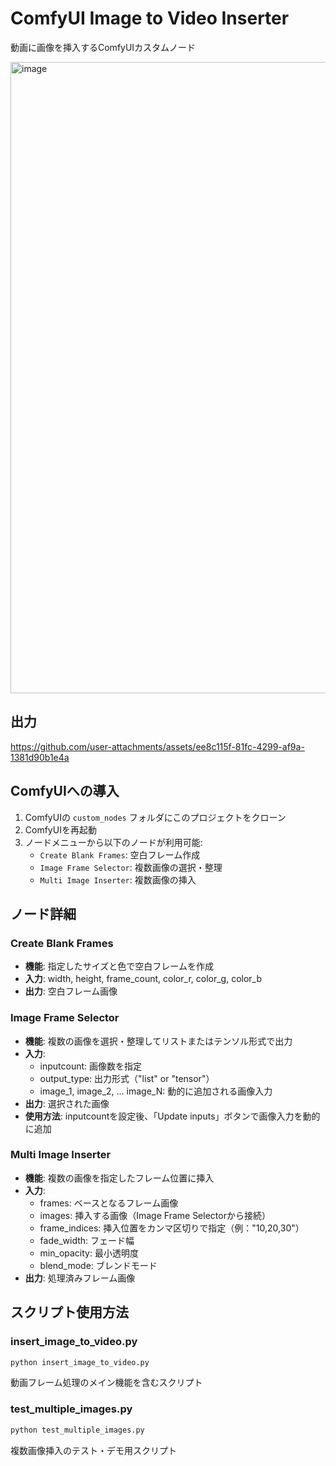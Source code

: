 # ComfyUI Image to Video Inserter

動画に画像を挿入するComfyUIカスタムノード

<img width="1652" height="1010" alt="image" src="https://github.com/user-attachments/assets/953c5794-40af-4b71-bc56-7b5dc157219a" />

## 出力

https://github.com/user-attachments/assets/ee8c115f-81fc-4299-af9a-1381d90b1e4a

## ComfyUIへの導入

1. ComfyUIの `custom_nodes` フォルダにこのプロジェクトをクローン
2. ComfyUIを再起動
3. ノードメニューから以下のノードが利用可能:
   - `Create Blank Frames`: 空白フレーム作成
   - `Image Frame Selector`: 複数画像の選択・整理
   - `Multi Image Inserter`: 複数画像の挿入

## ノード詳細

### Create Blank Frames
- **機能**: 指定したサイズと色で空白フレームを作成
- **入力**: width, height, frame_count, color_r, color_g, color_b
- **出力**: 空白フレーム画像

### Image Frame Selector
- **機能**: 複数の画像を選択・整理してリストまたはテンソル形式で出力
- **入力**: 
  - inputcount: 画像数を指定
  - output_type: 出力形式（"list" or "tensor"）
  - image_1, image_2, ... image_N: 動的に追加される画像入力
- **出力**: 選択された画像
- **使用方法**: inputcountを設定後、「Update inputs」ボタンで画像入力を動的に追加

### Multi Image Inserter  
- **機能**: 複数の画像を指定したフレーム位置に挿入
- **入力**:
  - frames: ベースとなるフレーム画像
  - images: 挿入する画像（Image Frame Selectorから接続）
  - frame_indices: 挿入位置をカンマ区切りで指定（例："10,20,30"）
  - fade_width: フェード幅
  - min_opacity: 最小透明度
  - blend_mode: ブレンドモード
- **出力**: 処理済みフレーム画像

## スクリプト使用方法

### insert_image_to_video.py
```bash
python insert_image_to_video.py
```
動画フレーム処理のメイン機能を含むスクリプト

### test_multiple_images.py
```bash
python test_multiple_images.py
```
複数画像挿入のテスト・デモ用スクリプト

